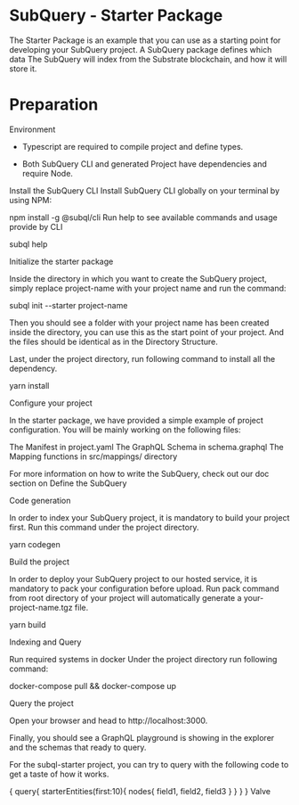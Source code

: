 # SubQuery - Starter Package

The Starter Package is an example that you can use as a starting point for developing your SubQuery project. A SubQuery package defines which data The SubQuery will index from the Substrate blockchain, and how it will store it.

# Preparation
Environment
- Typescript are required to compile project and define types.

- Both SubQuery CLI and generated Project have dependencies and require Node.

Install the SubQuery CLI
Install SubQuery CLI globally on your terminal by using NPM:

npm install -g @subql/cli
Run help to see available commands and usage provide by CLI

subql help

Initialize the starter package

Inside the directory in which you want to create the SubQuery project, simply replace project-name with your project name and run the command:

subql init --starter project-name

Then you should see a folder with your project name has been created inside the directory, you can use this as the start point of your project. And the files should be identical as in the Directory Structure.

Last, under the project directory, run following command to install all the dependency.

yarn install

Configure your project

In the starter package, we have provided a simple example of project configuration. You will be mainly working on the following files:

The Manifest in project.yaml
The GraphQL Schema in schema.graphql
The Mapping functions in src/mappings/ directory

For more information on how to write the SubQuery, check out our doc section on Define the SubQuery

Code generation

In order to index your SubQuery project, it is mandatory to build your project first. Run this command under the project directory.

yarn codegen

Build the project

In order to deploy your SubQuery project to our hosted service, it is mandatory to pack your configuration before upload. Run pack command from root directory of your project will automatically generate a your-project-name.tgz file.

yarn build

Indexing and Query

Run required systems in docker
Under the project directory run following command:

docker-compose pull && docker-compose up

Query the project

Open your browser and head to http://localhost:3000.

Finally, you should see a GraphQL playground is showing in the explorer and the schemas that ready to query.

For the subql-starter project, you can try to query with the following code to get a taste of how it works.

{
  query{
    starterEntities(first:10){
      nodes{
        field1,
        field2,
        field3
      }
    }
  }
}
Valve
